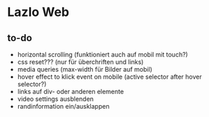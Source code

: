 # Lazlo Web

## to-do
- horizontal scrolling (funktioniert auch auf mobil mit touch?)
- css reset??? (nur für überchriften und links)
- media queries (max-width für Bilder auf mobil)
- hover effect to klick event on mobile (active selector after hover selector?)
- links auf div- oder anderen elemente
- video settings ausblenden
- randinformation ein/ausklappen
